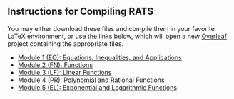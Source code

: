 ## Instructions for Compiling RATS
You may either download these files and compile them in your favorite LaTeX environment,
or use the links below, which will open a new [Overleaf](http://overleaf.com) project 
containing the appropriate files.

* [Module 1 (EQ): Equations, Inequalities, and Applications](https://www.overleaf.com/docs?snip_uri=https://raw.githubusercontent.com/TeamBasedInquiryLearning/library/main/source/precalculus/RATs/RAT-EQ.tex)
* [Module 2 (FN): Functions](https://www.overleaf.com/docs?snip_uri=https://raw.githubusercontent.com/TeamBasedInquiryLearning/library/main/source/precalculus/RATs/RAT-FN.tex)
* [Module 3 (LF): Linear Functions](https://www.overleaf.com/docs?snip_uri=https://raw.githubusercontent.com/TeamBasedInquiryLearning/library/main/source/precalculus/RATs/RAT-LF.tex)
* [Module 4 (PR): Polynomial and Rational Functions](https://www.overleaf.com/docs?snip_uri[]=https://raw.githubusercontent.com/TeamBasedInquiryLearning/library/main/source/precalculus/RATs/RAT-PR.tex&snip_uri[]=https://raw.githubusercontent.com/TeamBasedInquiryLearning/library/main/source/precalculus/RATs/images/desmos-graph-3.png&snip_uri[]=https://raw.githubusercontent.com/TeamBasedInquiryLearning/library/main/source/precalculus/RATs/images/desmos-graph-4.png&snip_uri[]=https://raw.githubusercontent.com/TeamBasedInquiryLearning/library/main/source/precalculus/RATs/images/desmos-graph-5.png&snip_uri[]=https://raw.githubusercontent.com/TeamBasedInquiryLearning/library/main/source/precalculus/RATs/images/desmos-graph-6.png)
* [Module 5 (EL): Exponential and Logarithmic Functions](https://www.overleaf.com/docs?snip_uri=https://raw.githubusercontent.com/TeamBasedInquiryLearning/library/main/source/precalculus/RATs/RAT-EL.tex)
